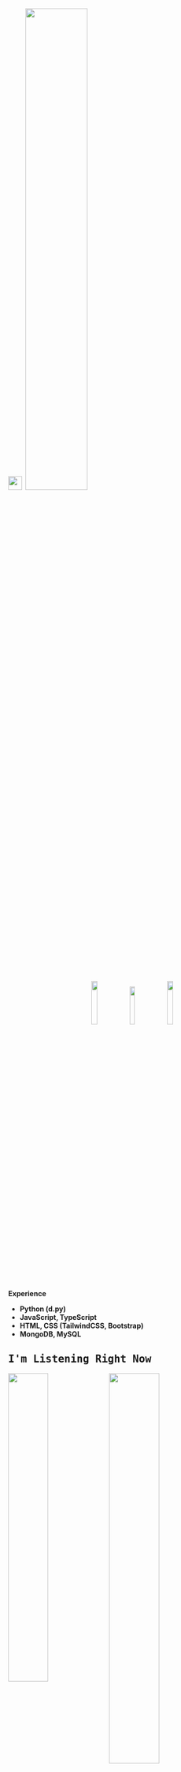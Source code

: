 # <img src="https://user-images.githubusercontent.com/5679180/79618120-0daffb80-80be-11ea-819e-d2b0fa904d07.gif" width="28px"> <img width="50%" src= "https://readme-typing-svg.demolab.com?font=Fira+Code&pause=1000&color=F7F7F7&random=false&width=435&height=30&lines=Hi+there%2C+I'am+sotaq.">

<p align="center">
 <a href="https://discord.com/users/599988978531172352" target"blank_"><img width="15%" src="https://img.shields.io/badge/Discord%20-030303.svg?&style=for-the-badge&logo=discord&logoColor=white"></a>
  <a href="https://github.com/sotaq-dev" target"blank_"><img width="14%" src="https://img.shields.io/badge/GitHub%20-030303.svg?&style=for-the-badge&logo=github&logoColor=white"></a>
  <a href="https://open.spotify.com/user/314alh7cy4lsi2dcfb2ojgi2s7zq" target"blank_"><img width="15%" src="https://img.shields.io/badge/Spotify%20-030303.svg?&style=for-the-badge&logo=spotify&logoColor=white"></a>
  <p>

#

<b> Experience <b>
<samp>
- Python (d.py) 
- JavaScript, TypeScript
- HTML, CSS (TailwindCSS, Bootstrap)
- MongoDB, MySQL
<samp>

## I'm Listening Right Now

 <img width="40%" align="left" src="https://spotify-github-profile.vercel.app/api/view?uid=314alh7cy4lsi2dcfb2ojgi2s7zq&cover_image=true&theme=natemoo-re&show_offline=true&background_color=000000&bar_color=ffffff&bar_color_cover=false"/>

<img align="left" width="45%" src="https://github-readme-stats.vercel.app/api?username=sotaq-dev&show_icons=true&theme=react&hide_border=true&bg_color=0D1117">
<img align="left" width="45%" src="https://github-readme-streak-stats.herokuapp.com/?user=sotaq-dev&theme=black-ice&hide_border=true&stroke=0000&background=0D1117">
